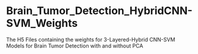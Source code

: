 # Brain_Tumor_Detection_HybridCNN-SVM_Weights
The H5 Files containing the weights for 3-Layered-Hybrid CNN-SVM Models for Brain Tumor Detection with and without PCA

